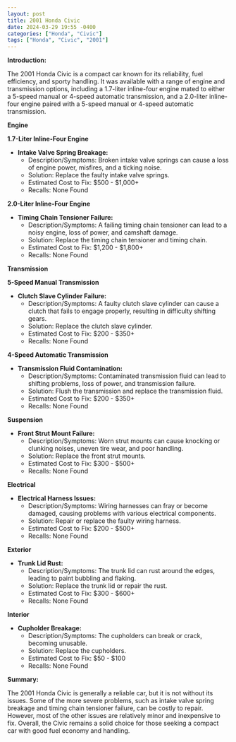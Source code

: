 ```yaml
---
layout: post
title: 2001 Honda Civic
date: 2024-03-29 19:55 -0400
categories: ["Honda", "Civic"]
tags: ["Honda", "Civic", "2001"]
---
```

**Introduction:**

The 2001 Honda Civic is a compact car known for its reliability, fuel efficiency, and sporty handling. It was available with a range of engine and transmission options, including a 1.7-liter inline-four engine mated to either a 5-speed manual or 4-speed automatic transmission, and a 2.0-liter inline-four engine paired with a 5-speed manual or 4-speed automatic transmission.

**Engine**

**1.7-Liter Inline-Four Engine**

* **Intake Valve Spring Breakage:**
    * Description/Symptoms: Broken intake valve springs can cause a loss of engine power, misfires, and a ticking noise.
    * Solution: Replace the faulty intake valve springs.
    * Estimated Cost to Fix: $500 - $1,000+
    * Recalls: None Found

**2.0-Liter Inline-Four Engine**

* **Timing Chain Tensioner Failure:**
    * Description/Symptoms: A failing timing chain tensioner can lead to a noisy engine, loss of power, and camshaft damage.
    * Solution: Replace the timing chain tensioner and timing chain.
    * Estimated Cost to Fix: $1,200 - $1,800+
    * Recalls: None Found

**Transmission**

**5-Speed Manual Transmission**

* **Clutch Slave Cylinder Failure:**
    * Description/Symptoms: A faulty clutch slave cylinder can cause a clutch that fails to engage properly, resulting in difficulty shifting gears.
    * Solution: Replace the clutch slave cylinder.
    * Estimated Cost to Fix: $200 - $350+
    * Recalls: None Found

**4-Speed Automatic Transmission**

* **Transmission Fluid Contamination:**
    * Description/Symptoms: Contaminated transmission fluid can lead to shifting problems, loss of power, and transmission failure.
    * Solution: Flush the transmission and replace the transmission fluid.
    * Estimated Cost to Fix: $200 - $350+
    * Recalls: None Found

**Suspension**

* **Front Strut Mount Failure:**
    * Description/Symptoms: Worn strut mounts can cause knocking or clunking noises, uneven tire wear, and poor handling.
    * Solution: Replace the front strut mounts.
    * Estimated Cost to Fix: $300 - $500+
    * Recalls: None Found

**Electrical**

* **Electrical Harness Issues:**
    * Description/Symptoms: Wiring harnesses can fray or become damaged, causing problems with various electrical components.
    * Solution: Repair or replace the faulty wiring harness.
    * Estimated Cost to Fix: $200 - $500+
    * Recalls: None Found

**Exterior**

* **Trunk Lid Rust:**
    * Description/Symptoms: The trunk lid can rust around the edges, leading to paint bubbling and flaking.
    * Solution: Replace the trunk lid or repair the rust.
    * Estimated Cost to Fix: $300 - $600+
    * Recalls: None Found

**Interior**

* **Cupholder Breakage:**
    * Description/Symptoms: The cupholders can break or crack, becoming unusable.
    * Solution: Replace the cupholders.
    * Estimated Cost to Fix: $50 - $100
    * Recalls: None Found

**Summary:**

The 2001 Honda Civic is generally a reliable car, but it is not without its issues. Some of the more severe problems, such as intake valve spring breakage and timing chain tensioner failure, can be costly to repair. However, most of the other issues are relatively minor and inexpensive to fix. Overall, the Civic remains a solid choice for those seeking a compact car with good fuel economy and handling.
